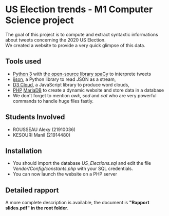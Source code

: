 # US Election trends - M1 Computer Science project

The goal of this project is to compute and extract syntaxtic informations about tweets concerning the 2020 US Election.  
We created a website to provide a very quick glimpse of this data.

## Tools used
* [Python 3](https://www.python.org/download/releases/3.0/) with [the open-source library spaCy](https://spacy.io) to interprete tweets
* [ijson](https://github.com/isagalaev/ijson), a Python library to read JSON as a stream,
* [D3 Cloud](https://github.com/jasondavies/d3-cloud), a JavaScript library to produce word clouds,
* [PHP](https://www.php.net) [MariaDB](https://mariadb.org) to create a dynamic website and store data in a database
* We don't forget to mention *awk*, *sed* and *cat* who are very powerful commands to handle huge files fastly.

## Students Involved
* ROUSSEAU Alexy (21910036)
* KESOURI Manil (21914480)

## Installation
* You should import the database *US_Elections.sql* and edit the file *Vendor/Config/constants.php* with your SQL credentials.
* You can now launch the website on a PHP server

## Detailed rapport
A more complete description is available, the document is **"Rapport slides.pdf" in the root folder**.
